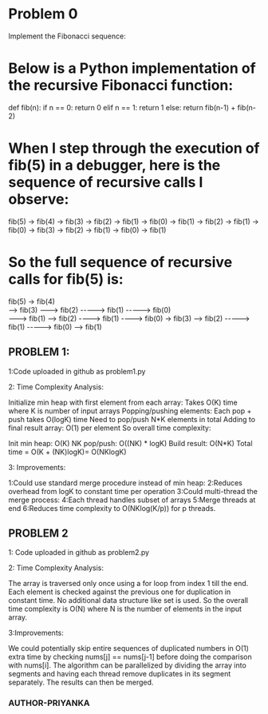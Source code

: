 # Problem 0

Implement the Fibonacci sequence:
# Below is a Python implementation of the recursive Fibonacci function:

def fib(n):
    if n == 0:
        return 0
    elif n == 1:
        return 1
    else:
        return fib(n-1) + fib(n-2)

# When I step through the execution of fib(5) in a debugger, here is the sequence of recursive calls I observe:

fib(5)
    -> fib(4) 
        -> fib(3)
            -> fib(2)
                -> fib(1)
                -> fib(0)
            -> fib(1)
        -> fib(2)
            -> fib(1) 
            -> fib(0)
    -> fib(3)
        -> fib(2)
            -> fib(1)
            -> fib(0)
        -> fib(1)
# So the full sequence of recursive calls for fib(5) is:

fib(5) 
-> fib(4)  
--> fib(3)
---> fib(2)
-----> fib(1)
-----> fib(0)  
---> fib(1)
--> fib(2)
----> fib(1)
----> fib(0)
-> fib(3)
--> fib(2)
-----> fib(1) 
-----> fib(0)
--> fib(1)

## PROBLEM 1:
1:Code uploaded in github as problem1.py

2: Time Complexity Analysis:
    
Initialize min heap with first element from each array:
Takes O(K) time where K is number of input arrays
Popping/pushing elements:
Each pop + push takes O(logK) time
Need to pop/push N*K elements in total
Adding to final result array:
O(1) per element
So overall time complexity:

Init min heap: O(K)
NK pop/push: O((NK) * logK)
Build result: O(N*K)
Total time = O(K + (NK)logK)= O(NKlogK)

3: Improvements:
     
1:Could use standard merge procedure instead of min heap:
2:Reduces overhead from logK to constant time per operation
3:Could multi-thread the merge process:
4:Each thread handles subset of arrays
5:Merge threads at end
6:Reduces time complexity to O(NKlog(K/p)) for p threads.

## PROBLEM 2
1: Code uploaded in github as problem2.py

2: Time Complexity Analysis:

The array is traversed only once using a for loop from index 1 till the end.
Each element is checked against the previous one for duplication in constant time.
No additional data structure like set is used.
So the overall time complexity is O(N) where N is the number of elements in the input array.

3:Improvements:

We could potentially skip entire sequences of duplicated numbers in O(1) extra time by checking nums[j] == nums[j-1] before doing the comparison with nums[i].
The algorithm can be parallelized by dividing the array into segments and having each thread remove duplicates in its segment separately. The results can then be merged.

### AUTHOR-PRIYANKA